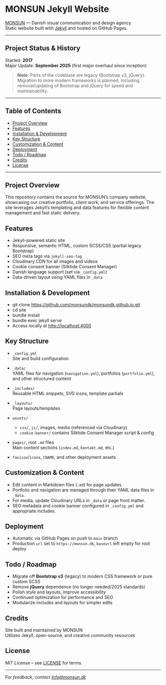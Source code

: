 # MONSUN Jekyll Website

[MONSUN](https://monsun.dk) — Danish visual communication and design agency  
Static website built with [Jekyll](https://jekyllrb.com/) and hosted on GitHub Pages.

---

## Project Status & History

Started: **2017**  
Major Update: **September 2025** (first major overhaul since inception)  
> **Note:** Parts of the codebase are legacy (Bootstrap v3, jQuery). Migration to more modern frameworks is planned, including removal/updating of Bootstrap and jQuery for speed and maintainability.

---

## Table of Contents

- [Project Overview](#project-overview)
- [Features](#features)
- [Installation & Development](#installation--development)
- [Key Structure](#key-structure)
- [Customization & Content](#customization--content)
- [Deployment](#deployment)
- [Todo / Roadmap](#todo--roadmap)
- [Credits](#credits)
- [License](#license)

---

## Project Overview

This repository contains the source for MONSUN’s company website, showcasing our creative portfolio, client work, and service offerings. The site leverages Jekyll’s templating and data features for flexible content management and fast static delivery.

## Features

- Jekyll-powered static site
- Responsive, semantic HTML, custom SCSS/CSS (partial legacy Bootstrap)
- SEO meta tags via `jekyll-seo-tag`
- Cloudinary CDN for all images and videos
- Cookie consent banner (Silktide Consent Manager)
- Danish language support (set via `_config.yml`)
- Data-driven layout using YAML files in `_data`

## Installation & Development
- git clone https://github.com/monsundk/monsundk.github.io.git
- cd site
- bundle install
- bundle exec jekyll serve
- Access locally at [http://localhost:4000](http://localhost:4000)

## Key Structure

- `_config.yml`  
  Site and build configuration

- `_data/`  
  YAML files for navigation (`navigation.yml`), portfolios (`portfolio.yml`), and other structured content

- `_includes/`  
  Reusable HTML snippets, SVG icons, template partials

- `_layouts/`  
  Page layouts/templates

- `assets/`  
  - `css/`, `js/`, images, media (referenced via Cloudinary)
  - `cookie-banner/` contains Silktide Consent Manager script & config

- `pages/`, root `.md` files  
  Main content sections (`index.md`, `kontakt.md`, etc.)

- `favicon`/`icons`, `CNAME`, and other deployment assets

## Customization & Content

- Edit content in Markdown files (`.md`) for page updates.
- Portfolio and navigation are managed through their YAML data files in `_data`.
- For media, update Cloudinary URLs in `_data` or page front matter.
- SEO metadata and cookie banner configured in `_config.yml` and appropriate includes.

## Deployment

- Automatic via GitHub Pages on push to `main` branch
- Production `url` set to `https://monsun.dk`, `baseurl` left empty for root deploy

## Todo / Roadmap

- Migrate off **Bootstrap v3** (legacy) to modern CSS framework or pure custom SCSS
- Remove **jQuery** dependence (no longer needed/2025 standards)
- Polish style and layouts, improve accessibility
- Continued optimization for performance and SEO
- Modularize includes and layouts for simpler edits

## Credits

Site built and maintained by MONSUN  
Utilizes Jekyll, open-source, and creative community resources

## License

MIT License – see [LICENSE](LICENSE) for terms.

---

_For feedback, contact [info@monsun.dk](mailto:info@monsun.dk)_
